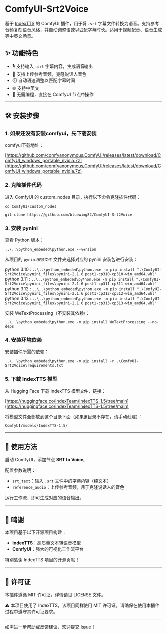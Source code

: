 # ComfyUI-Srt2Voice

基于 [IndexTTS](https://huggingface.co/IndexTeam/IndexTTS-1.5) 的 ComfyUI 插件，用于将 `.srt` 字幕文件转换为语音。支持参考音频复刻语音风格，并自动调整语速以匹配字幕时长。适用于视频配音、语音生成等中英文场景。

## ✨ 功能特色

- 🎙️ 支持输入 `.srt` 字幕内容，生成语音输出  
- 🧬 支持上传参考音频，克隆说话人音色  
- ⏱️ 自动语速调整以匹配字幕时间  
- 🌐 支持中英文
- 🔧 无需编程，直接在 ComfyUI 节点中操作

---

## 🛠️ 安装步骤

### 1. 如果还没有安装comfyui，先下载安装

comfyui下载地址：

[https://github.com/comfyanonymous/ComfyUI/releases/latest/download/ComfyUI_windows_portable_nvidia.7z](https://github.com/comfyanonymous/ComfyUI/releases/latest/download/ComfyUI_windows_portable_nvidia.7z)

### 2. 克隆插件代码

进入 ComfyUI 的 custom_nodes 目录，执行以下命令克隆插件代码：

`cd ComfyUI/custom_nodes`

`git clone https://github.com/bluewing82/ComfyUI-Srt2Voice`

### 3. 安装 pynini

查看 Python 版本：

`..\..\python_embeded\python.exe --version`

从项目的 `pynini安装文件` 文件夹选择对应的 pynini 安装包进行安装：

python 3.10 : `..\..\python_embeded\python.exe -m pip install ".\ComfyUI-Srt2Voice\pynini_files\pynini-2.1.6.post1-cp310-cp310-win_amd64.whl"`
python 3.11 : `..\..\python_embeded\python.exe -m pip install ".\ComfyUI-Srt2Voice\pynini_files\pynini-2.1.6.post1-cp311-cp311-win_amd64.whl"`
python 3.12 : `..\..\python_embeded\python.exe -m pip install ".\ComfyUI-Srt2Voice\pynini_files\pynini-2.1.6.post1-cp312-cp312-win_amd64.whl"`
python 3.13 : `..\..\python_embeded\python.exe -m pip install ".\ComfyUI-Srt2Voice\pynini_files\pynini-2.1.6.post1-cp313-cp313-win_amd64.whl"`

安装 WeTextProcessing（不安装其依赖）：

`..\..\python_embeded\python.exe -m pip install WeTextProcessing --no-deps`

### 4. 安装环境依赖

安装插件所需的依赖：

`..\..\python_embeded\python.exe -m pip install -r .\ComfyUI-Srt2Voice\requirements.txt`

### 5. 下载 IndexTTS 模型

从 Hugging Face 下载 IndexTTS 模型文件，链接：

[https://huggingface.co/IndexTeam/IndexTTS-1.5/tree/main](https://huggingface.co/IndexTeam/IndexTTS-1.5/tree/main)

将模型文件全部放到这个目录下面（如果该目录不存在，请手动创建）：

`ComfyUI/models/IndexTTS-1.5/`

---

## 🚀 使用方法

启动 ComfyUI，添加节点 **SRT to Voice**。

配置参数说明：

- `srt_text`：输入 `.srt` 文件中的字幕内容（纯文本）  
- `reference_audio`：上传参考音频，用于克隆说话人的音色

运行工作流，即可生成对应的语音输出。

---

## 🙏 鸣谢

本项目基于以下开源项目构建：

- **IndexTTS**：高质量文本转语音模型  
- **ComfyUI**：强大的可视化工作流平台  

特别感谢 IndexTTS 项目的开源贡献！

---

## 📄 许可证

本插件遵循 MIT 许可证，详情请见 LICENSE 文件。

⚠️ 本项目使用了 IndexTTS，该项目同样使用 MIT 许可证。请确保在使用本插件过程中遵守其许可证要求。

---

如需进一步帮助或反馈建议，欢迎提交 Issue！

